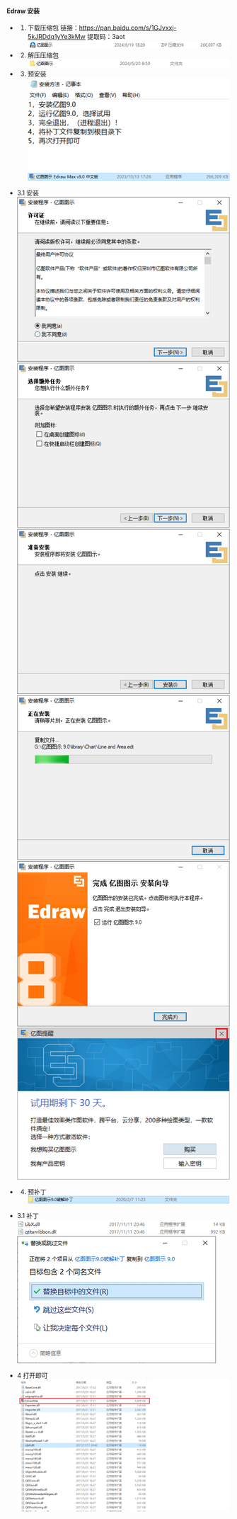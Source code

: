 #### Edraw 安装

- 1. 下载压缩包
      链接：<https://pan.baidu.com/s/1GJvxxj-5kJRDdq1yYe3kMw>
      提取码：3aot
      ![img](./img/1.png)
- 2. 解压压缩包
      ![img](./img/2.png)
- 3. 预安装
     ![img](./img/3.png)
     ![img](./img/4.png)
- 3.1 安装
     ![img](./img/5.png)
     ![img](./img/6.png)
     ![img](./img/7.png)
     ![img](./img/8.png)
     ![img](./img/9.png)
     ![img](./img/10.png)

- 4. 预补丁
     ![img](./img/11.png)
- 3.1 补丁
     ![img](./img/12.png)
     ![img](./img/13.png)
- 4 打开即可
     ![img](./img/14.png)
